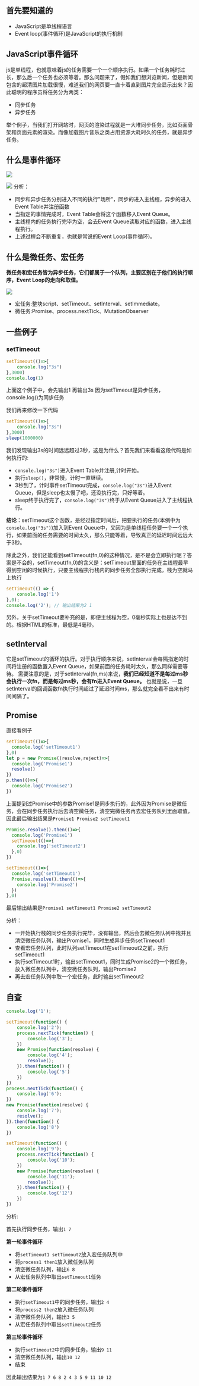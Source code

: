 ## 首先要知道的

* JavaScript是单线程语言
* Event loop(事件循环)是JavaScript的执行机制

## JavaScript事件循环

js是单线程，也就意味着js的任务需要一个一个顺序执行。如果一个任务耗时过长，那么后一个任务也必须等着。那么问题来了，假如我们想浏览新闻，但是新闻包含的超清图片加载很慢，难道我们的网页要一直卡着直到图片完全显示出来？因此聪明的程序员将任务分为两类：

* 同步任务
* 异步任务

举个例子，当我们打开网站时，网页的渲染过程就是一大堆同步任务，比如页面骨架和页面元素的渲染。而像加载图片音乐之类占用资源大耗时久的任务，就是异步任务。

## 什么是事件循环


![](https://user-gold-cdn.xitu.io/2018/7/14/164974fb89da87c5?imageView2/0/w/1280/h/960/format/webp/ignore-error/1)

![](https://z3.ax1x.com/2021/05/29/2A7T10.gif)
分析：

* 同步和异步任务分别进入不同的执行"场所"，同步的进入主线程，异步的进入Event Table并注册函数
* 当指定的事情完成时，Event Table会将这个函数移入Event Queue。
* 主线程内的任务执行完毕为空，会去Event Queue读取对应的函数，进入主线程执行。
* 上述过程会不断重复，也就是常说的Event Loop(事件循环)。

## 什么是微任务、宏任务

**微任务和宏任务皆为异步任务，它们都属于一个队列，主要区别在于他们的执行顺序，Event Loop的走向和取值。**

![](https://user-gold-cdn.xitu.io/2018/7/14/164974fa4b42e4af?imageView2/0/w/1280/h/960/format/webp/ignore-error/1)

* 宏任务:整块script、setTimeout、setInterval、setImmediate。
* 微任务:Promise、process.nextTick、MutationObserver

## 一些例子

### setTimeout

```js
setTimeout(()=>{
    console.log("3s")
},3000)
console.log(1)
```

上面这个例子中，会先输出1 再输出3s 因为setTimeout是异步任务，console.log()为同步任务<br>

我们再来修改一下代码
```js
setTimeout(()=>{
    console.log("3s")
},3000)
sleep(1000000)
```
我们发现输出3s的时间远远超过3秒，这是为什么？首先我们来看看这段代码是如何执行的:

* ```console.log("3s")```进入Event Table并注册,计时开始。
* 执行```sleep()```，非常慢，计时一直继续。
* 3秒到了，计时事件setTimeout完成，```console.log("3s")```进入Event Queue，但是sleep也太慢了吧，还没执行完，只好等着。
* sleep终于执行完了，```console.log("3s")```终于从Event Queue进入了主线程执行。

**结论**：setTimeout这个函数，是经过指定时间后，把要执行的任务(本例中为```console.log("3s")```)加入到Event Queue中，又因为是单线程任务要一个一个执行，如果前面的任务需要的时间太久，那么只能等着，导致真正的延迟时间远远大于3秒。

除此之外，我们还能看到setTimeout(fn,0)的这种情况，是不是会立即执行呢？答案是不会的，setTimeout(fn,0)的含义是：setTimeout里面的任务在主线程最早得到空闲的时候执行，只要主线程执行栈内的同步任务全部执行完成，栈为空就马上执行
```js
setTimeout(() => {
    console.log('1')
},0);
console.log('2'); // 输出结果为2 1
```
另外，关于setTimeout要补充的是，即便主线程为空，0毫秒实际上也是达不到的。根据HTML的标准，最低是4毫秒。

## setInterval

它是setTimeout的循环的执行。对于执行顺序来说，setInterval会每隔指定的时间将注册的函数置入Event Queue，如果前面的任务耗时太久，那么同样需要等待。
需要注意的是，对于setInterval(fn,ms)来说，**我们已经知道不是每过ms秒会执行一次fn，而是每过ms秒，会有fn进入Event Queue。** 也就是说，一旦setInterval的回调函数fn执行时间超过了延迟时间ms，那么就完全看不出来有时间间隔了。


## Promise

直接看例子

```js
setTimeout(()=>{
  console.log('setTimeout1')
},0)
let p = new Promise((resolve,reject)=>{
  console.log('Promise1')
  resolve()
})
p.then(()=>{
  console.log('Promise2')    
})
```

上面提到过Promise中的参数Promise1是同步执行的，此外因为Promise是微任务，会在同步任务执行后去清空微任务，清空完微任务再去宏任务队列里面取值，因此最后输出结果是```Promise1 Promise2 setTimeout1```

```js
Promise.resolve().then(()=>{
  console.log('Promise1')  
  setTimeout(()=>{
    console.log('setTimeout2')
  },0)
})

setTimeout(()=>{
  console.log('setTimeout1')
  Promise.resolve().then(()=>{
    console.log('Promise2')    
  })
},0)
```

最后输出结果是```Promise1 setTimeout1 Promise2 setTimeout2```

分析：

*  一开始执行栈的同步任务执行完毕，没有输出，然后会去微任务队列中找并且清空微任务队列，输出Promise1，同时生成异步任务setTimeout1
* 查看宏任务队列，此时队列setTimeout1在setTimeout2之前，执行setTimeout1
* 执行setTimeout1时，输出setTimeout1，同时生成Promise2的一个微任务，放入微任务队列中，清空微任务队列，输出Promise2
* 再去宏任务队列中取一个宏任务，此时输出setTimeout2

## 自查

```js
console.log('1');

setTimeout(function() {
    console.log('2');
    process.nextTick(function() {
        console.log('3');
    })
    new Promise(function(resolve) {
        console.log('4');
        resolve();
    }).then(function() {
        console.log('5')
    })
})
process.nextTick(function() {
    console.log('6');
})
new Promise(function(resolve) {
    console.log('7');
    resolve();
}).then(function() {
    console.log('8')
})

setTimeout(function() {
    console.log('9');
    process.nextTick(function() {
        console.log('10');
    })
    new Promise(function(resolve) {
        console.log('11');
        resolve();
    }).then(function() {
        console.log('12')
    })
})
```

分析:

首先执行同步任务，输出```1 7```

**第一轮事件循环**

* 将```setTimeout1 setTimeout2```放入宏任务队列中
* 将```process1 then1```放入微任务队列
* 清空微任务队列，输出```6 8```
* 从宏任务队列中取出```setTimeout1```任务

**第二轮事件循环**

* 执行```setTimeout1```中的同步任务，输出```2 4```
* 将```process2 then2```放入微任务队列
* 清空微任务队列，输出```3 5```
* 从宏任务队列中取出```setTimeout2```任务

**第三轮事件循环**

* 执行```setTimeout2```中的同步任务，输出```9 11```
* 清空微任务队列，输出```10 12```
* 结束

因此输出结果为```1 7 6 8 2 4 3 5 9 11 10 12```

